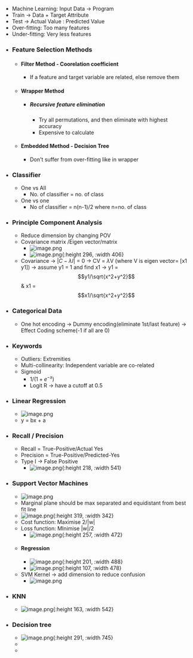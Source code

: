 - Machine Learning: Input Data -> Program
- Train -> Data + Target Attribute
- Test -> Actual Value : Predicted Value
- Over-fitting: Too many features
- Under-fitting: Very less features
- ### Feature Selection Methods
	- #### Filter Method - Coorelation coefficient
		- If a feature and target variable are related, else remove them
	- #### Wrapper Method
		- ##### Recursive feature elimination
			- Try all permutations, and then eliminate with highest accuracy
			- Expensive to calculate
	- #### Embedded Method - Decision Tree
		- Don't suffer from over-fitting like in wrapper
- ### Classifier
	- One vs All
		- No. of classifier = no. of class
	- One vs one
		- No of classifier = n(n-1)/2 where n=no. of class
- ### Principle Component Analysis
	- Reduce dimension by changing POV
	- Covariance matrix /Eigen vector/matrix
		- ![image.png](../assets/image_1726673748216_0.png)
		- ![image.png](../assets/image_1726674151969_0.png){:height 296, :width 406}
	- Covariance -> |$C-\lambda I$| = 0 -> CV = $\lambda$V (where V is eigen vector= [x1 y1]) -> assume y1 = 1 and find x1 -> y1 = $$y1/\sqrt{x^2+y^2}$$ & x1 = $$x1/\sqrt{x^2+y^2}$$
- ### Categorical Data
	- One hot encoding -> Dummy encoding(eliminate 1st/last feature) -> Effect Coding scheme(-1 if all are 0)
- ### Keywords
	- Outliers: Extremities
	- Multi-collinearity: Independent variable are co-related
	- Sigmoid
		- $1/(1+e^{-x})$
		- Logit R -> have a cutoff at 0.5
- ### Linear Regression
	- ![image.png](../assets/image_1726701262861_0.png)
	- y = bx + a
- ### Recall / Precision
	- Recall = True-Positive/Actual Yes
	- Precision = True-Positive/Predicted-Yes
	- Type I -> False Positive
		- ![image.png](../assets/image_1726680767344_0.png){:height 218, :width 541}
- ### Support Vector Machines
	- ![image.png](../assets/image_1726703190452_0.png)
	- Marginal plane should be max separated and equidistant from best fit line
	- ![image.png](../assets/image_1726703413595_0.png){:height 319, :width 342}
	- Cost function: Maximise 2/|w|
	- Loss function: MInimise |w|/2
		- ![image.png](../assets/image_1726704185828_0.png){:height 257, :width 472}
	- #### Regression
		- ![image.png](../assets/image_1726704259886_0.png){:height 201, :width 488}
		- ![image.png](../assets/image_1726704537556_0.png){:height 107, :width 478}
	- SVM Kernel -> add dimension to reduce confusion
		- ![image.png](../assets/image_1726704736143_0.png)
- ### KNN
	- ![image.png](../assets/image_1726706869373_0.png){:height 163, :width 542}
- ### Decision tree
	- ![image.png](../assets/image_1726707311541_0.png){:height 291, :width 745}
	-
	-